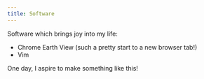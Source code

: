 ```yaml
---
title: Software
---
```


Software which brings joy into my life:

- Chrome Earth View (such a pretty start to a new browser tab!)
- Vim

One day, I aspire to make something like this!
